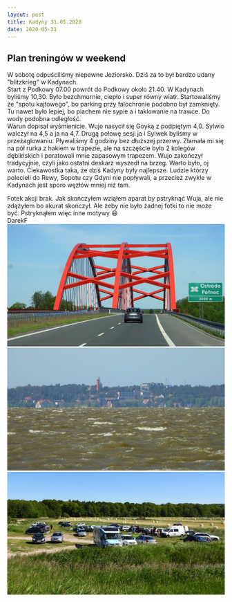 ```yaml
---
layout: post
title: Kadyny 31.05.2020
date: 2020-05-31
---
```


## Plan treningów w weekend  

W sobotę odpuściliśmy niepewne Jeziorsko. Dziś za to był bardzo udany "blitzkrieg" w Kadynach.  
Start z Podkowy 07.00 powrót do Podkowy około 21.40. W Kadynach byliśmy 10,30. Było bezchmurnie,
ciepło i super równy wiatr. Startowaliśmy ze "spotu kajtowego", bo parking przy falochronie podobno był
zamknięty. Tu nawet było lepiej, bo piachem nie sypie a i taklowanie na trawce. Do wody podobna odległość.  
Warun dopisał wyśmienicie. Wujo nasycił się Goyką z podpiętym 4,0. Sylwio walczył na 4,5 a ja na 4,7.
Drugą połowę sesji ja i Sylwek byliśmy w przeżaglowaniu. Pływaliśmy 4 godziny bez dłuższej przerwy.
Złamała mi się na pół rurka z hakiem w trapezie, ale na szczęście było 2 kolegów dęblińskich i poratowali
mnie zapasowym trapezem. Wujo zakończył tradycyjnie, czyli jako ostatni deskarz wyszedł na brzeg.
Warto było, oj warto. Ciekawostka taka, że dziś Kadyny były najlepsze. Ludzie którzy polecieli do Rewy, Sopotu
czy Gdyni nie popływali, a przecież zwykle w Kadynach jest sporo węzłów mniej niż tam.  

Fotek akcji brak. Jak skończyłem wziąłem aparat by pstryknąć Wuja, ale nie zdążyłem bo akurat skończył.
Ale żeby nie było żadnej fotki to nie może być. Pstryknąłem więc inne motywy :smile:  
DarekF  
![inne motywy](https://raw.githubusercontent.com/naspocie/blog/master/images/2020-05-31-Kadyny/DSCN0194.jpg "inne motywy")  
![inne motywy](https://raw.githubusercontent.com/naspocie/blog/master/images/2020-05-31-Kadyny/DSCN0198.jpg "inne motywy")  
![inne motywy](https://raw.githubusercontent.com/naspocie/blog/master/images/2020-05-31-Kadyny/DSCN0202.jpg "inne motywy")  
